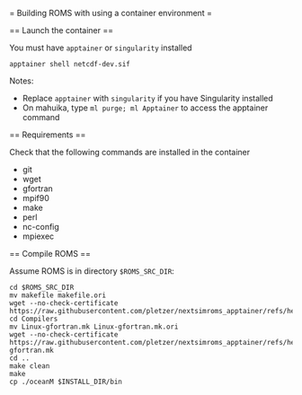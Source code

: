= Building ROMS with using a container environment =

== Launch the container ==

You must have `apptainer` or `singularity` installed
```
apptainer shell netcdf-dev.sif
```
Notes:
 * Replace `apptainer` with `singularity` if you have Singularity installed
 * On mahuika, type `ml purge; ml Apptainer` to access the apptainer command

== Requirements ==

Check that the following commands are installed in the container
 * git
 * wget
 * gfortran
 * mpif90
 * make
 * perl
 * nc-config
 * mpiexec


== Compile ROMS ==

Assume ROMS is in directory `$ROMS_SRC_DIR`:
```
cd $ROMS_SRC_DIR
mv makefile makefile.ori
wget --no-check-certificate https://raw.githubusercontent.com/pletzer/nextsimroms_apptainer/refs/heads/main/packages/iceshelf_roms/makefile
cd Compilers
mv Linux-gfortran.mk Linux-gfortran.mk.ori
wget --no-check-certificate https://raw.githubusercontent.com/pletzer/nextsimroms_apptainer/refs/heads/main/packages/iceshelf_roms/Compilers/Linux-gfortran.mk
cd ..
make clean
make
cp ./oceanM $INSTALL_DIR/bin

```


